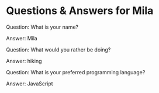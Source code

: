 Questions & Answers for Mila
============

Question: What is your name?

Answer: Mila

Question: What would you rather be doing?

Answer: hiking

Question: What is your preferred programming language?

Answer: JavaScript

